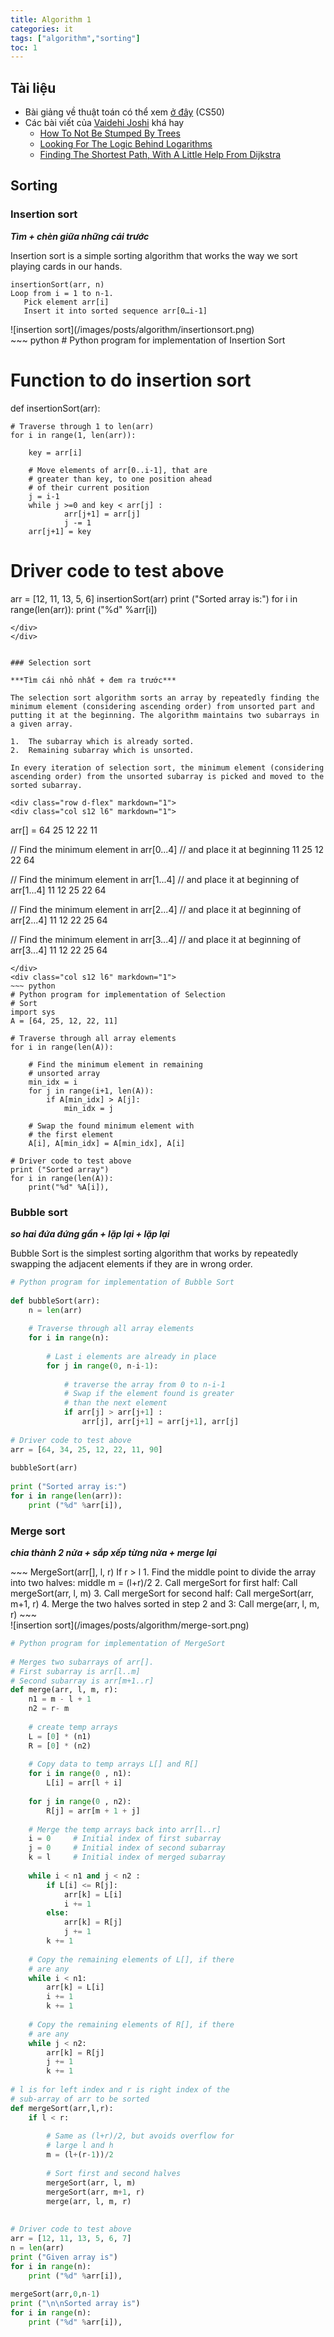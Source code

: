 ```yaml
---
title: Algorithm 1
categories: it
tags: ["algorithm","sorting"]
toc: 1
---
```




## Tài liệu

- Bài giảng về thuật toán có thể xem [ở đây](https://www.youtube.com/watch?v=U9o49qwa6hk&t=5132s) (CS50)
- Các bài viết của [Vaidehi Joshi](https://dev.to/vaidehijoshi) khá hay
  - [How To Not Be Stumped By Trees](https://dev.to/vaidehijoshi/how-to-not-be-stumped-by-trees)
  - [Looking For The Logic Behind Logarithms](https://dev.to/vaidehijoshi/looking-for-the-logic-behind-logarithms)
  - [Finding The Shortest Path, With A Little Help From Dijkstra](https://dev.to/vaidehijoshi/finding-the-shortest-path-with-a-little-help-from-dijkstra-cmi)



## Sorting

### Insertion sort

***Tìm + chèn giữa những cái trước***

Insertion sort is a simple sorting algorithm that works the way we sort playing cards in our hands.

 ~~~
insertionSort(arr, n)
Loop from i = 1 to n-1.
	Pick element arr[i]
	Insert it into sorted sequence arr[0…i-1]
 ~~~

<div class="row d-flex" markdown="1">
<div class="col s12 l6" markdown="1">
![insertion sort](/images/posts/algorithm/insertionsort.png)
</div>
<div class="col s12 l6" markdown="1">
~~~ python
# Python program for implementation of Insertion Sort
 
# Function to do insertion sort
def insertionSort(arr):
 
    # Traverse through 1 to len(arr)
    for i in range(1, len(arr)):
 
        key = arr[i]
 
        # Move elements of arr[0..i-1], that are
        # greater than key, to one position ahead
        # of their current position
        j = i-1
        while j >=0 and key < arr[j] :
                arr[j+1] = arr[j]
                j -= 1
        arr[j+1] = key
 
 
# Driver code to test above
arr = [12, 11, 13, 5, 6]
insertionSort(arr)
print ("Sorted array is:")
for i in range(len(arr)):
    print ("%d" %arr[i])
~~~
</div>
</div>


### Selection sort

***Tìm cái nhỏ nhất + đem ra trước***

The selection sort algorithm sorts an array by repeatedly finding the minimum element (considering ascending order) from unsorted part and putting it at the beginning. The algorithm maintains two subarrays in a given array.

1.  The subarray which is already sorted.
2.  Remaining subarray which is unsorted.

In every iteration of selection sort, the minimum element (considering ascending order) from the unsorted subarray is picked and moved to the sorted subarray.

<div class="row d-flex" markdown="1">
<div class="col s12 l6" markdown="1">
~~~
arr[] = 64 25 12 22 11

// Find the minimum element in arr[0...4]
// and place it at beginning
11 25 12 22 64

// Find the minimum element in arr[1...4]
// and place it at beginning of arr[1...4]
11 12 25 22 64

// Find the minimum element in arr[2...4]
// and place it at beginning of arr[2...4]
11 12 22 25 64

// Find the minimum element in arr[3...4]
// and place it at beginning of arr[3...4]
11 12 22 25 64 
~~~
</div>
<div class="col s12 l6" markdown="1">
~~~ python
# Python program for implementation of Selection
# Sort
import sys
A = [64, 25, 12, 22, 11]
 
# Traverse through all array elements
for i in range(len(A)):
     
    # Find the minimum element in remaining 
    # unsorted array
    min_idx = i
    for j in range(i+1, len(A)):
        if A[min_idx] > A[j]:
            min_idx = j
             
    # Swap the found minimum element with 
    # the first element        
    A[i], A[min_idx] = A[min_idx], A[i]
 
# Driver code to test above
print ("Sorted array")
for i in range(len(A)):
    print("%d" %A[i]), 
~~~
</div>
</div>


### Bubble sort

***so hai đứa đứng gần + lặp lại + lặp lại***

Bubble Sort is the simplest sorting algorithm that works by repeatedly swapping the adjacent elements if they are in wrong order.

~~~ python 
# Python program for implementation of Bubble Sort
 
def bubbleSort(arr):
    n = len(arr)
 
    # Traverse through all array elements
    for i in range(n):
 
        # Last i elements are already in place
        for j in range(0, n-i-1):
 
            # traverse the array from 0 to n-i-1
            # Swap if the element found is greater
            # than the next element
            if arr[j] > arr[j+1] :
                arr[j], arr[j+1] = arr[j+1], arr[j]
 
# Driver code to test above
arr = [64, 34, 25, 12, 22, 11, 90]
 
bubbleSort(arr)
 
print ("Sorted array is:")
for i in range(len(arr)):
    print ("%d" %arr[i]), 
~~~



### Merge sort

***chia thành 2 nửa + sắp xếp từng nửa + merge lại***

<div class="row d-flex" markdown="1">
<div class="col s12 l6" markdown="1">
~~~
MergeSort(arr[], l,  r)
If r > l
     1. Find the middle point to divide the array into two halves:  
             middle m = (l+r)/2
     2. Call mergeSort for first half:   
             Call mergeSort(arr, l, m)
     3. Call mergeSort for second half:
             Call mergeSort(arr, m+1, r)
     4. Merge the two halves sorted in step 2 and 3:
             Call merge(arr, l, m, r)
~~~
</div>
<div class="col s12 l6" markdown="1">
![insertion sort](/images/posts/algorithm/merge-sort.png)
</div>
</div>

~~~ python
# Python program for implementation of MergeSort
 
# Merges two subarrays of arr[].
# First subarray is arr[l..m]
# Second subarray is arr[m+1..r]
def merge(arr, l, m, r):
    n1 = m - l + 1
    n2 = r- m
 
    # create temp arrays
    L = [0] * (n1)
    R = [0] * (n2)
 
    # Copy data to temp arrays L[] and R[]
    for i in range(0 , n1):
        L[i] = arr[l + i]
 
    for j in range(0 , n2):
        R[j] = arr[m + 1 + j]
 
    # Merge the temp arrays back into arr[l..r]
    i = 0     # Initial index of first subarray
    j = 0     # Initial index of second subarray
    k = l     # Initial index of merged subarray
 
    while i < n1 and j < n2 :
        if L[i] <= R[j]:
            arr[k] = L[i]
            i += 1
        else:
            arr[k] = R[j]
            j += 1
        k += 1
 
    # Copy the remaining elements of L[], if there
    # are any
    while i < n1:
        arr[k] = L[i]
        i += 1
        k += 1
 
    # Copy the remaining elements of R[], if there
    # are any
    while j < n2:
        arr[k] = R[j]
        j += 1
        k += 1
 
# l is for left index and r is right index of the
# sub-array of arr to be sorted
def mergeSort(arr,l,r):
    if l < r:
 
        # Same as (l+r)/2, but avoids overflow for
        # large l and h
        m = (l+(r-1))/2
 
        # Sort first and second halves
        mergeSort(arr, l, m)
        mergeSort(arr, m+1, r)
        merge(arr, l, m, r)
 
 
# Driver code to test above
arr = [12, 11, 13, 5, 6, 7]
n = len(arr)
print ("Given array is")
for i in range(n):
    print ("%d" %arr[i]),
 
mergeSort(arr,0,n-1)
print ("\n\nSorted array is")
for i in range(n):
    print ("%d" %arr[i]),
~~~







